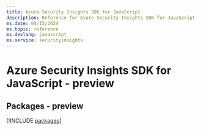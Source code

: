 ```yaml
---
title: Azure Security Insights SDK for JavaScript
description: Reference for Azure Security Insights SDK for JavaScript
ms.date: 04/15/2024
ms.topic: reference
ms.devlang: javascript
ms.service: securityinsights
---
```

# Azure Security Insights SDK for JavaScript - preview
## Packages - preview
[!INCLUDE [packages](security-insights-index.md)]
